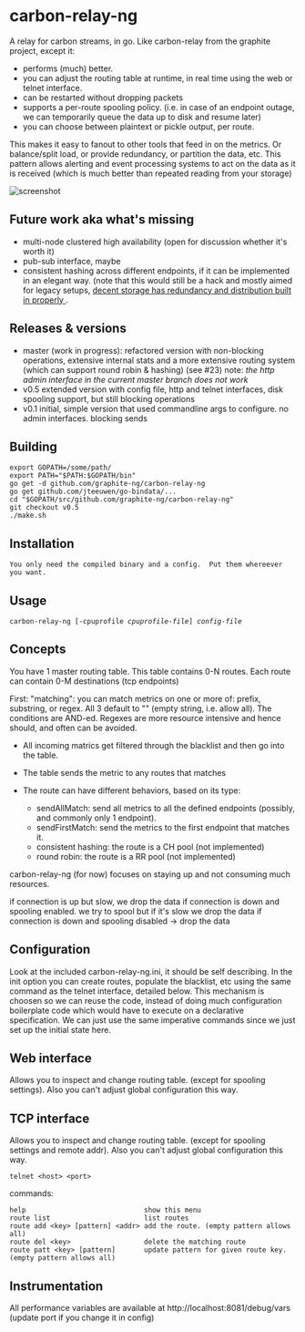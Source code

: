 carbon-relay-ng
===============

A relay for carbon streams, in go.
Like carbon-relay from the graphite project, except it:


 * performs (much) better.
 * you can adjust the routing table at runtime, in real time using the web or telnet interface.
 * can be restarted without dropping packets
 * supports a per-route spooling policy.
   (i.e. in case of an endpoint outage, we can temporarily queue the data up to disk and resume later)
 * you can choose between plaintext or pickle output, per route.
 

This makes it easy to fanout to other tools that feed in on the metrics.
Or balance/split load, or provide redundancy, or partition the data, etc.
This pattern allows alerting and event processing systems to act on the data as it is received (which is much better than repeated reading from your storage)


![screenshot](https://raw.githubusercontent.com/graphite-ng/carbon-relay-ng/master/screenshot.png)


Future work aka what's missing
------------------------------

* multi-node clustered high availability (open for discussion whether it's worth it)
* pub-sub interface, maybe
* consistent hashing across different endpoints, if it can be implemented in an elegant way.  (note that this would still be a hack and mostly aimed for legacy setups, [decent storage has redundancy and distribution built in properly ](http://dieter.plaetinck.be/on-graphite-whisper-and-influxdb.html).


Releases & versions
-------------------

* master (work in progress): refactored version with non-blocking operations, extensive internal stats and a more extensive routing system (which can support round robin & hashing) (see #23)
  note: *the http admin interface in the current master branch does not work*
* v0.5 extended version with config file, http and telnet interfaces, disk spooling support, but still blocking operations
* v0.1 initial, simple version that used commandline args to configure. no admin interfaces. blocking sends


Building
--------

    export GOPATH=/some/path/
    export PATH="$PATH:$GOPATH/bin"
    go get -d github.com/graphite-ng/carbon-relay-ng
    go get github.com/jteeuwen/go-bindata/...
    cd "$GOPATH/src/github.com/graphite-ng/carbon-relay-ng"
    git checkout v0.5
    ./make.sh


Installation
------------

    You only need the compiled binary and a config.  Put them whereever you want.

Usage
-----

<pre><code>carbon-relay-ng [-cpuprofile <em>cpuprofile-file</em>] <em>config-file</em></code></pre>


Concepts
--------

You have 1 master routing table.  This table contains 0-N routes.  Each route can contain 0-M destinations (tcp endpoints)

First: "matching": you can match metrics on one or more of: prefix, substring, or regex.  All 3 default to "" (empty string, i.e. allow all).
The conditions are AND-ed.  Regexes are more resource intensive and hence should, and often can be avoided.

* All incoming matrics get filtered through the blacklist and then go into the table.
* The table sends the metric to any routes that matches
* The route can have different behaviors, based on its type:

  * sendAllMatch: send all metrics to all the defined endpoints (possibly, and commonly only 1 endpoint).
  * sendFirstMatch: send the metrics to the first endpoint that matches it.
  * consistent hashing: the route is a CH pool (not implemented)
  * round robin: the route is a RR pool (not implemented)


carbon-relay-ng (for now) focuses on staying up and not consuming much resources.

if connection is up but slow, we drop the data
if connection is down and spooling enabled.  we try to spool but if it's slow we drop the data
if connection is down and spooling disabled -> drop the data



Configuration
-------------


Look at the included carbon-relay-ng.ini, it should be self describing.
In the init option you can create routes, populate the blacklist, etc using the same command as the telnet interface, detailed below.
This mechanism is choosen so we can reuse the code, instead of doing much configuration boilerplate code which would have to execute on
a declarative specification.  We can just use the same imperative commands since we just set up the initial state here.


Web interface
-------------

Allows you to inspect and change routing table.
(except for spooling settings).
Also you can't adjust global configuration this way.


TCP interface
-------------

Allows you to inspect and change routing table.
(except for spooling settings and remote addr).
Also you can't adjust global configuration this way.


    telnet <host> <port>
    
commands:

    help                             show this menu
    route list                       list routes
    route add <key> [pattern] <addr> add the route. (empty pattern allows all)
    route del <key>                  delete the matching route
    route patt <key> [pattern]       update pattern for given route key.  (empty pattern allows all)



Instrumentation
---------------

All performance variables are available at http://localhost:8081/debug/vars
(update port if you change it in config)
